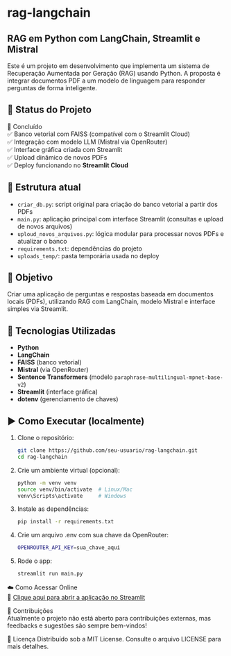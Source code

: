 # rag-langchain
## RAG em Python com LangChain, Streamlit e Mistral

Este é um projeto em desenvolvimento que implementa um sistema de Recuperação Aumentada por Geração (RAG) usando Python. A proposta é integrar documentos PDF a um modelo de linguagem para responder perguntas de forma inteligente.

## 🚧 Status do Projeto

🔨 Concluído  
✅ Banco vetorial com FAISS (compatível com o Streamlit Cloud)  
✅ Integração com modelo LLM (Mistral via OpenRouter)  
✅ Interface gráfica criada com Streamlit  
✅ Upload dinâmico de novos PDFs  
✅ Deploy funcionando no **Streamlit Cloud** 

## 📁 Estrutura atual

- `criar_db.py`: script original para criação do banco vetorial a partir dos PDFs
- `main.py`: aplicação principal com interface Streamlit (consultas e upload de novos arquivos)
- `uploud_novos_arquivos.py`: lógica modular para processar novos PDFs e atualizar o banco
- `requirements.txt`: dependências do projeto
- `uploads_temp/`: pasta temporária usada no deploy

## 📌 Objetivo

Criar uma aplicação de perguntas e respostas baseada em documentos locais (PDFs), utilizando RAG com LangChain, modelo Mistral e interface simples via Streamlit.

## 🧠 Tecnologias Utilizadas

- **Python**
- **LangChain**
- **FAISS** (banco vetorial)
- **Mistral** (via OpenRouter)
- **Sentence Transformers** (modelo `paraphrase-multilingual-mpnet-base-v2`)
- **Streamlit** (interface gráfica)
- **dotenv** (gerenciamento de chaves)

## ▶️ Como Executar (localmente)

1. Clone o repositório:
   ```bash
   git clone https://github.com/seu-usuario/rag-langchain.git
   cd rag-langchain

2. Crie um ambiente virtual (opcional):
   ```bash
   python -m venv venv
   source venv/bin/activate  # Linux/Mac
   venv\Scripts\activate     # Windows

3. Instale as dependências:
   ```bash
   pip install -r requirements.txt
   
4. Crie um arquivo .env com sua chave da OpenRouter:
   ```bash
   OPENROUTER_API_KEY=sua_chave_aqui

5. Rode o app:
   ```bash
   streamlit run main.py
   
☁️ Como Acessar Online  
🔗 [Clique aqui para abrir a aplicação no Streamlit](https://rag-pdf-carlos-sotero.streamlit.app/)


🤝 Contribuições  
Atualmente o projeto não está aberto para contribuições externas, mas feedbacks e sugestões são sempre bem-vindos!  

📄 Licença
Distribuído sob a MIT License. Consulte o arquivo LICENSE para mais detalhes.
